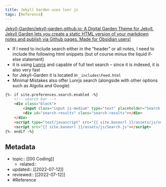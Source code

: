 ```yaml
---
title: Jekyll Garden uses lunr js
tags: [Reference]
---
```


[Jekyll-Garden/jekyll-garden.github.io: A Digital Garden Theme for Jekyll. Jekyll Garden lets you create a static HTML version of your markdown notes and publish via Github pages. Made for Obsidian users!](https://github.com/Jekyll-Garden/jekyll-garden.github.io)
- If I need to include search either in the “header” or all notes, I need to include the following html snippets (but of course minus the liquid if-else statement)
- it is using [Lunrjs](https://lunrjs.com/) and capable of full text search – since it is indexed, it is also very fast
- for Jekyll-Garden it is located in `_includes\Feed.html`
- Minimal Mistakes also offer Lunrjs search (alongside with other options such as Algolia and Google)

```html
{%- if site.preferences.search.enabled -%}
	<!-- search bar -->
	<div class="block">
		<input class="input is-medium" type="text" placeholder="Search notes.." id="search-input" autocomplete="off">
		<div id="search-results" class="search-results"></div>
	</div>
	<script type="text/javascript" src="{{ site.baseurl }}/assets/js/vendor/lunr.min.js"></script>
	<script src="{{ site.baseurl }}/assets/js/Search.js"></script>
{%- endif -%}
```

## Metadata
- topic:: [[00 Coding]]
	- related::
- updated:: [[2022-07-12]]
- reviewed:: [[2022-07-12]]
- #Reference 

